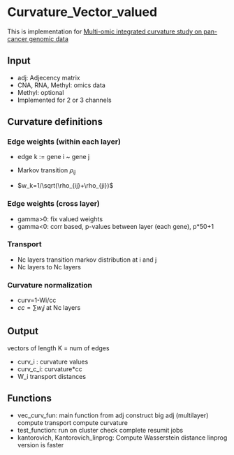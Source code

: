 # Curvature_Vector_valued
This is implementation for [Multi-omic integrated curvature study on pan-cancer genomic data](https://link.springer.com/article/10.1007/s00498-023-00360-7)

## Input 
- adj: Adjecency matrix
- CNA, RNA, Methyl: omics data
- Methyl: optional 
- Implemented for 2 or 3 channels

## Curvature definitions
### Edge weights (within each layer)
- edge k := gene i ~ gene j

- Markov transition $\rho_{ij}$

- $w_k=1/\sqrt(\rho_{ij}+\rho_{ji})$
### Edge weights (cross layer)

- gamma>0: fix valued weights
- gamma<0: corr based, p-values between layer (each gene), p*50+1

### Transport 

- Nc layers transition markov distribution at i and j
- Nc layers to Nc layers

### Curvature normalization

- curv=1-Wi/cc
- $cc=\sum w_ij$ at Nc layers


## Output
vectors of length K = num of edges

- curv_i : curvature values
- curv_c_i: curvature*cc
- W_i transport distances

## Functions
- vec_curv_fun: main function
  from adj construct big adj (multilayer)
  compute transport
  compute curvature
- test_function:
  run on cluster
  check complete
  resumit jobs
- kantorovich, Kantorovich_linprog:
  Compute Wasserstein distance
  linprog version is faster

